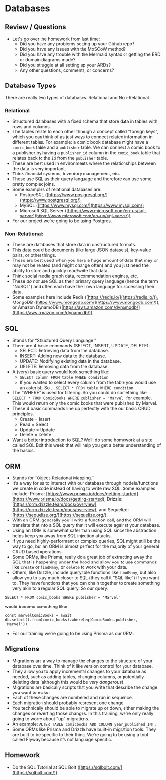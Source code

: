 # Databases

## Review / Questions

- Let's go over the homework from last time:
  - Did you have any problems setting up your Github repo?
  - Did you have any issues with the MoSCoW method?
  - Did you have any trouble with the Mermaid syntax or getting the ERD or domain diagrams made?
  - Did you struggle at all setting up your ARDs?
  - Any other questions, comments, or concerns?

## Database Types

There are really two types of databases. Relational and Non-Relational.

### Relational

- Structured databases with a fixed schema that store data in tables with rows and columns.
- The tables relate to each other through a concept called "foreign keys", which you can think of as just ways to connect related information in different tables. For example: a comic book database might have a `comic_book` table and a `publisher` table. We can connect a comic book to a publisher by having a `publisher_id` column in the `comic_book` table that relates back to the `id` from the `publisher` table.
- These are best used in environments where the relationships between the data is very important.
- Think financial systems, inventory management, etc.
- These use SQL as their query language and therefore can use some pretty complex joins.
- Some examples of relational databases are:
  - PostgreSQL ([https://www.postgresql.org/](https://www.postgresql.org/)
  - MySQL ([https://www.mysql.com/](https://www.mysql.com/)
  - Microsoft SQL Server ([https://www.microsoft.com/en-us/sql-server](https://www.microsoft.com/en-us/sql-server)).
- For our project we’re going to be using Postgres.

### Non-Relational:

- These are databases that store data in unstructured formats.
- This data could be documents (like large JSON datasets), key-value pairs, or other things.
- These are best used when you have a huge amount of data that may or may not be related (and might change often) and you just need the ability to store and quickly read/write that data.
- Think social media graph data, recommendation engines, etc.
- These _do not_ use SQL as their primary query language (hence the term "NoSQL") and often each have their own language for accessing their data.
- Some examples here include Redis ([https://redis.io/](https://redis.io/)), MongoDB ([https://www.mongodb.com/](https://www.mongodb.com/)), or Amazon DynamoDB ([https://aws.amazon.com/dynamodb/](https://aws.amazon.com/dynamodb/)).

## SQL

- Stands for “Structured Query Language.”
- There are 4 basic commands (SELECT, INSERT, UPDATE, DELETE):
  - SELECT: Retrieving data from the database.
  - INSERT: Adding new data to the database.
  - UPDATE: Modifying existing data in the database.
  - DELETE: Removing data from the database.
- A (very) basic query would look something like:
  - `SELECT column FROM table WHERE condition`
  - If you wanted to select every column from the table you would use an asterisk. So … `SELECT * FROM table WHERE condition`
- The “WHERE” is used for filtering. So you could do something like `SELECT * FROM ComicBooks WHERE publisher = 'Marvel'` for example. This would return only the comic books that were published by Marvel.
- These 4 basic commands line up perfectly with the our basic CRUD principles.
  - Create = Insert
  - Read = Select
  - Update = Update
  - Delete = Delete
- Want a better introduction to SQL? We’ll do some homework at a site called SQL Bolt this week that will help you get a better understanding of the basics.

## ORM

- Stands for “Object-Relational Mapping.”
- It’s a way for us to interact with our database through models/functions we create in code instead of having to write raw SQL. Some examples include: Prisma: [https://www.prisma.io/docs/getting-started](https://www.prisma.io/docs/getting-started), Drizzle: [https://orm.drizzle.team/docs/overview](https://orm.drizzle.team/docs/overview), and Sequelize: [https://sequelize.org/](https://sequelize.org/).
- With an ORM, generally you’ll write a function call, and the ORM will translate that into a SQL query that it will execute against your database.
- Using an ORM is somewhat safer than using SQL since the abstraction helps keep you away from SQL injection attacks.
- If you need highly-performant or complex queries, SQL might still be the way to go, but an ORM is almost perfect for the majority of your general CRUD based operations.
- Some ORMs, like Prisma, really do a great job of extracting away the SQL that is happening under the hood and allow you to use commands like `create` or `findMany`, or `delete` to work with your data.
- Others, like Drizzle, include queryable functions like `findMany`, but also allow you to stay much closer to SQL (they call it “SQL-like”) if you want to. They have functions that you can chain together to create something very akin to a regular SQL query. So our query:

```
SELECT * FROM comic_books WHERE publisher = 'Marvel'
```

would become something like:

```
const marvelComicBooks = await db.select().from(comic_books).where(eq(ComicBooks.publisher, 'Marvel'))
```

- For our training we’re going to be using Prisma as our ORM.

## Migrations

- Migrations are a way to manage the changes to the structure of your database over time. Think of it like version control for your database.
- They allow you to apply incremental changes to your database as needed, such as adding tables, changing columns, or potentially deleting data (although this would be _very dangerous_).
- Migrations are basically scripts that you write that describe the change you want to make.
- Each of these changes are numbered and run in sequence.
- Each migration should probably represent one change.
- You technically should be able to migrate up or down, either making the changes or reverting those changes. In this training, we're only really going to worry about "up" migrations.
- An example: `ALTER TABLE comicbooks ADD COLUMN year_published INT;`
- Some ORMs like Prisma and Drizzle have built-in migration tools. They are built to be specific to their thing. We’re going to be using a tool called Flyway because it’s not language specific.

## Homework

- Do the SQL Tutorial at SQL Bolt ([https://sqlbolt.com/](https://sqlbolt.com/)).

